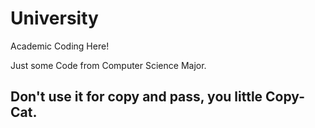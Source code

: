 # University
Academic Coding Here! 

Just some Code from Computer Science Major.




## Don't use it for copy and pass, you little Copy-Cat.
